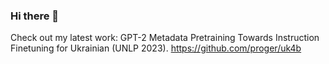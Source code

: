 ### Hi there 👋

Check out my latest work: GPT-2 Metadata Pretraining Towards Instruction Finetuning for Ukrainian (UNLP 2023). https://github.com/proger/uk4b
